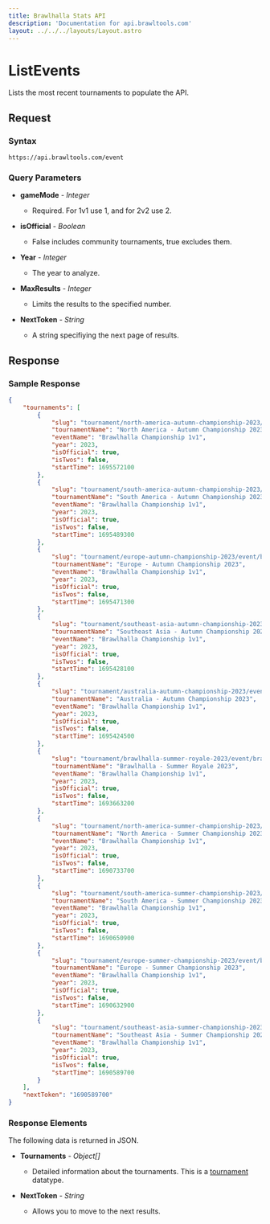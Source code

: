 ```yaml
---
title: Brawlhalla Stats API
description: 'Documentation for api.brawltools.com'
layout: ../../../layouts/Layout.astro
---
```


# ListEvents

Lists the most recent tournaments to populate the API.

## Request

### Syntax

```https://api.brawltools.com/event```

### Query Parameters

- **gameMode** - *Integer*
    - Required. For 1v1 use 1, and for 2v2 use 2.

- **isOfficial** - *Boolean*
    - False includes community tournaments, true excludes them.

- **Year** - *Integer*
    - The year to analyze.

- **MaxResults** - *Integer*
    - Limits the results to the specified number.

- **NextToken** - *String*
    - A string specifiying the next page of results.

## Response

### Sample Response

```json
{
    "tournaments": [
        {
            "slug": "tournament/north-america-autumn-championship-2023/event/brawlhalla-championship-1v1",
            "tournamentName": "North America - Autumn Championship 2023",
            "eventName": "Brawlhalla Championship 1v1",
            "year": 2023,
            "isOfficial": true,
            "isTwos": false,
            "startTime": 1695572100
        },
        {
            "slug": "tournament/south-america-autumn-championship-2023/event/brawlhalla-championship-1v1",
            "tournamentName": "South America - Autumn Championship 2023",
            "eventName": "Brawlhalla Championship 1v1",
            "year": 2023,
            "isOfficial": true,
            "isTwos": false,
            "startTime": 1695489300
        },
        {
            "slug": "tournament/europe-autumn-championship-2023/event/brawlhalla-championship-1v1",
            "tournamentName": "Europe - Autumn Championship 2023",
            "eventName": "Brawlhalla Championship 1v1",
            "year": 2023,
            "isOfficial": true,
            "isTwos": false,
            "startTime": 1695471300
        },
        {
            "slug": "tournament/southeast-asia-autumn-championship-2023/event/brawlhalla-championship-1v1",
            "tournamentName": "Southeast Asia - Autumn Championship 2023",
            "eventName": "Brawlhalla Championship 1v1",
            "year": 2023,
            "isOfficial": true,
            "isTwos": false,
            "startTime": 1695428100
        },
        {
            "slug": "tournament/australia-autumn-championship-2023/event/brawlhalla-championship-1v1",
            "tournamentName": "Australia - Autumn Championship 2023",
            "eventName": "Brawlhalla Championship 1v1",
            "year": 2023,
            "isOfficial": true,
            "isTwos": false,
            "startTime": 1695424500
        },
        {
            "slug": "tournament/brawlhalla-summer-royale-2023/event/brawlhalla-championship-1v1",
            "tournamentName": "Brawlhalla - Summer Royale 2023",
            "eventName": "Brawlhalla Championship 1v1",
            "year": 2023,
            "isOfficial": true,
            "isTwos": false,
            "startTime": 1693663200
        },
        {
            "slug": "tournament/north-america-summer-championship-2023/event/brawlhalla-championship-1v1",
            "tournamentName": "North America - Summer Championship 2023",
            "eventName": "Brawlhalla Championship 1v1",
            "year": 2023,
            "isOfficial": true,
            "isTwos": false,
            "startTime": 1690733700
        },
        {
            "slug": "tournament/south-america-summer-championship-2023/event/brawlhalla-championship-1v1",
            "tournamentName": "South America - Summer Championship 2023",
            "eventName": "Brawlhalla Championship 1v1",
            "year": 2023,
            "isOfficial": true,
            "isTwos": false,
            "startTime": 1690650900
        },
        {
            "slug": "tournament/europe-summer-championship-2023/event/brawlhalla-championship-1v1",
            "tournamentName": "Europe - Summer Championship 2023",
            "eventName": "Brawlhalla Championship 1v1",
            "year": 2023,
            "isOfficial": true,
            "isTwos": false,
            "startTime": 1690632900
        },
        {
            "slug": "tournament/southeast-asia-summer-championship-2023/event/brawlhalla-championship-1v1",
            "tournamentName": "Southeast Asia - Summer Championship 2023",
            "eventName": "Brawlhalla Championship 1v1",
            "year": 2023,
            "isOfficial": true,
            "isTwos": false,
            "startTime": 1690589700
        }
    ],
    "nextToken": "1690589700"
}
```

### Response Elements

The following data is returned in JSON.	

- **Tournaments** - *Object[]*
	- Detailed information about the tournaments. This is a <a href="../../datatypes/tournament">tournament</a> datatype.

- **NextToken** - *String*
    - Allows you to move to the next results. 